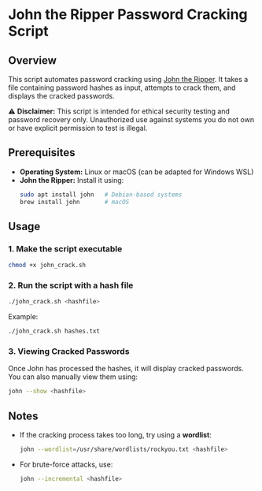 # John the Ripper Password Cracking Script

## Overview
This script automates password cracking using [John the Ripper](https://www.openwall.com/john/). It takes a file containing password hashes as input, attempts to crack them, and displays the cracked passwords.

⚠️ **Disclaimer:** This script is intended for ethical security testing and password recovery only. Unauthorized use against systems you do not own or have explicit permission to test is illegal.

## Prerequisites
- **Operating System:** Linux or macOS (can be adapted for Windows WSL)
- **John the Ripper:** Install it using:
  ```bash
  sudo apt install john   # Debian-based systems
  brew install john       # macOS
  ```

## Usage
### 1. Make the script executable
```bash
chmod +x john_crack.sh
```

### 2. Run the script with a hash file
```bash
./john_crack.sh <hashfile>
```
Example:
```bash
./john_crack.sh hashes.txt
```

### 3. Viewing Cracked Passwords
Once John has processed the hashes, it will display cracked passwords. You can also manually view them using:
```bash
john --show <hashfile>
```

## Notes
- If the cracking process takes too long, try using a **wordlist**:
  ```bash
  john --wordlist=/usr/share/wordlists/rockyou.txt <hashfile>
  ```
- For brute-force attacks, use:
  ```bash
  john --incremental <hashfile>
  ```

